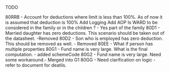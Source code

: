 
TODO

80RRB - Account for deductions where limit is less than 100%. As of now it is assumed that deduction is 100%
Add Logging
Add AOP
Is WARD to be considered in the family or in the children ?  - Yes part of the family
80D1 - Married daughter has zero deductions. This scenario should be taken out of the datasheet. -Removed
80D2 - Son who is employed has zero deduction. This should be removed as well. - Removed
80EE - What if person has multiple properties 
80G1 - Fund name is very large. What is the final computation. - added schemeCode
80G2 - Fund name is very large. Need some workaround.- Merged into G1
80GG - Need clarification on logic - refer to document for deatils.
